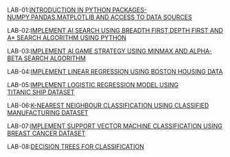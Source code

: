 LAB-01:[INTRODUCTION IN PYTHON PACKAGES-NUMPY,PANDAS,MATPLOTLIB AND ACCESS TO DATA SOURCES](https://github.com/soumyabayya/AIML-2024-25/blob/main/LAB_01.ipynb)

LAB-02:[IMPLEMENT AI SEARCH USING BREADTH FIRST,DEPTH FIRST AND A* SEARCH ALGORITHM USING PYTHON](https://github.com/soumyabayya/AIML-2024-25/blob/main/LAB_02.ipynb)

LAB-03:[IMPLEMENT AI GAME STRATEGY USING MINMAX AND ALPHA-BETA SEARCH ALGORITHM](https://github.com/soumyabayya/AIML-2024-25/blob/main/LAB_03.ipynb)

LAB-04:[IMPLEMENT LINEAR REGRESSION USING BOSTON HOUSING DATA](https://github.com/soumyabayya/AIML-2024-25/blob/main/LAB_04.ipynb)

LAB-05:[IMPLEMENT LOGISTIC REGRESSION MODEL USING TITANIC SHIP DATASET](https://github.com/soumyabayya/AIML-2024-25/blob/main/LAB_05.ipynb)

LAB-06:[K-NEAREST NEIGHBOUR CLASSIFICATION USING CLASSIFIED MANUFACTURING DATASET](https://github.com/soumyabayya/AIML-2024-25/blob/main/LAB_06.ipynb)

LAB-07:[IMPLEMENT SUPPORT VECTOR MACHINE CLASSIFICATION USING BREAST CANCER DATASET](https://github.com/soumyabayya/AIML-2024-25/blob/main/LAB_07.ipynb)

LAB-08:[DECISION TREES FOR CLASSIFICATION](https://github.com/soumyabayya/AIML-2024-25/blob/main/LAB_08.ipynb)
